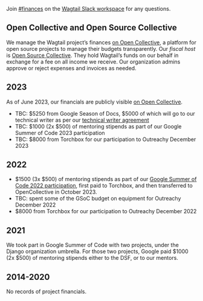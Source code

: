 Join [#finances](https://app.slack.com/client/T0K33F93J/C05UDGSCRM2) on the [Wagtail Slack workspace](https://github.com/wagtail/wagtail/wiki/Slack) for any questions.

## Open Collective and Open Source Collective

We manage the Wagtail project’s finances [on Open Collective](https://opencollective.com/wagtail), a platform for open source projects to manage their budgets transparently. Our _fiscal host_ is [Open Source Collective](https://docs.oscollective.org/). They hold Wagtail’s funds on our behalf in exchange for a fee on all income we receive. Our organization admins approve or reject expenses and invoices as needed.

## 2023

As of June 2023, our financials are publicly visible [on Open Collective](https://opencollective.com/wagtail).

- TBC: $5250 from Google Season of Docs, $5000 of which will go to our technical writer as per our [technical writer agreement](https://docs.google.com/document/d/1rGfjIg21totfH13UdOg4TdWt-KHEE3pvvSdyo7O4BZc/edit)
- TBC: $1000 (2x $500) of mentoring stipends as part of our Google Summer of Code 2023 participation
- TBC: $8000 from Torchbox for our participation to Outreachy December 2023

## 2022

- $1500 (3x $500) of mentoring stipends as part of our [Google Summer of Code 2022 participation](https://wagtail.org/blog/wagtail-cms-projects-for-google-summer-of-code-2022/), first paid to Torchbox, and then transferred to OpenCollective in October 2023.
- TBC: spent some of the GSoC budget on equipment for Outreachy December 2022
- $8000 from Torchbox for our participation to Outreachy December 2022

## 2021

We took part in Google Summer of Code with two projects, under the Django organization umbrella. For those two projects, Google paid $1000 (2x $500) of mentoring stipends either to the DSF, or to our mentors.

## 2014-2020

No records of project financials.